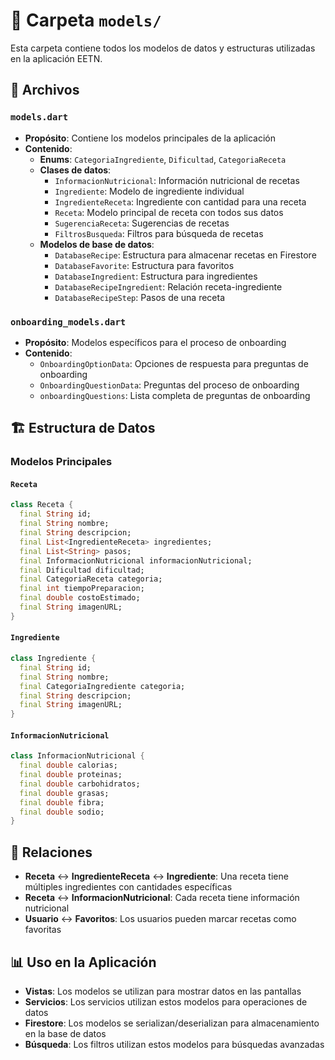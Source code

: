 # 📁 Carpeta `models/`

Esta carpeta contiene todos los modelos de datos y estructuras utilizadas en la aplicación EETN.

## 📄 Archivos

### `models.dart`
- **Propósito**: Contiene los modelos principales de la aplicación
- **Contenido**:
  - **Enums**: `CategoriaIngrediente`, `Dificultad`, `CategoriaReceta`
  - **Clases de datos**:
    - `InformacionNutricional`: Información nutricional de recetas
    - `Ingrediente`: Modelo de ingrediente individual
    - `IngredienteReceta`: Ingrediente con cantidad para una receta
    - `Receta`: Modelo principal de receta con todos sus datos
    - `SugerenciaReceta`: Sugerencias de recetas
    - `FiltrosBusqueda`: Filtros para búsqueda de recetas
  - **Modelos de base de datos**:
    - `DatabaseRecipe`: Estructura para almacenar recetas en Firestore
    - `DatabaseFavorite`: Estructura para favoritos
    - `DatabaseIngredient`: Estructura para ingredientes
    - `DatabaseRecipeIngredient`: Relación receta-ingrediente
    - `DatabaseRecipeStep`: Pasos de una receta

### `onboarding_models.dart`
- **Propósito**: Modelos específicos para el proceso de onboarding
- **Contenido**:
  - `OnboardingOptionData`: Opciones de respuesta para preguntas de onboarding
  - `OnboardingQuestionData`: Preguntas del proceso de onboarding
  - `onboardingQuestions`: Lista completa de preguntas de onboarding

## 🏗️ Estructura de Datos

### Modelos Principales

#### `Receta`
```dart
class Receta {
  final String id;
  final String nombre;
  final String descripcion;
  final List<IngredienteReceta> ingredientes;
  final List<String> pasos;
  final InformacionNutricional informacionNutricional;
  final Dificultad dificultad;
  final CategoriaReceta categoria;
  final int tiempoPreparacion;
  final double costoEstimado;
  final String imagenURL;
}
```

#### `Ingrediente`
```dart
class Ingrediente {
  final String id;
  final String nombre;
  final CategoriaIngrediente categoria;
  final String descripcion;
  final String imagenURL;
}
```

#### `InformacionNutricional`
```dart
class InformacionNutricional {
  final double calorias;
  final double proteinas;
  final double carbohidratos;
  final double grasas;
  final double fibra;
  final double sodio;
}
```

## 🔄 Relaciones

- **Receta** ↔ **IngredienteReceta** ↔ **Ingrediente**: Una receta tiene múltiples ingredientes con cantidades específicas
- **Receta** ↔ **InformacionNutricional**: Cada receta tiene información nutricional
- **Usuario** ↔ **Favoritos**: Los usuarios pueden marcar recetas como favoritas

## 📊 Uso en la Aplicación

- **Vistas**: Los modelos se utilizan para mostrar datos en las pantallas
- **Servicios**: Los servicios utilizan estos modelos para operaciones de datos
- **Firestore**: Los modelos se serializan/deserializan para almacenamiento en la base de datos
- **Búsqueda**: Los filtros utilizan estos modelos para búsquedas avanzadas 